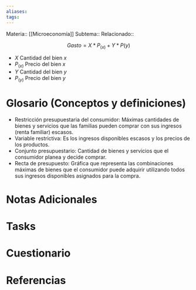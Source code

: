 ```yaml
---
aliases: 
tags:
---
```

Materia:: [[Microeconomía]]
Subtema:: 
Relacionado:: 

$$Gasto = X * P_(x) + Y * P(y) $$
- $X$ Cantidad del bien $x$
- $P_{(x)}$ Precio del bien $x$
- $Y$ Cantidad del bien $y$
- $P_{(y)}$ Precio del bien $y$

# Glosario (Conceptos y definiciones)
- Restricción presupuestaria del consumidor: Máximas cantidades de bienes y servicios que las familias pueden comprar con sus ingresos (renta familiar) escasos. 
- Variable restrictiva: Es los ingresos disponibles escasos y los precios de los productos. 
- Conjunto presupuestario: Cantidad de bienes y servicios que el consumidor planea y decide comprar. 
- Recta de presupuesto: Gráfica que representa las combinaciones máximas de bienes que el consumidor puede adquirir utilizando todos sus ingresos disponibles asignados para la compra. 
# Notas Adicionales

# Tasks

# Cuestionario

# Referencias 
